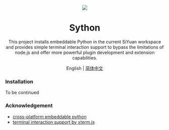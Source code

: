 <p align="center">
    <img src="https://github.com/josStorer/RWKV-Runner/assets/13366013/d24834b0-265d-45f5-93c0-fac1e19562af">
</p>

<h1 align="center">Sython</h1>

<div align="center">

This project installs embeddable Python in the current SiYuan workspace and provides simple terminal interaction support to bypass the limitations of node.js and offer more powerful plugin development and extension capabilities.

English | [简体中文](README.md) 

</div>

### Installation

To be continued 

### Acknowledgement

* [cross-platform embeddable python](https://github.com/lmbelo/python3-embeddable)
* [terminal interaction support by xterm.js](https://github.com/xtermjs/xterm.js/)